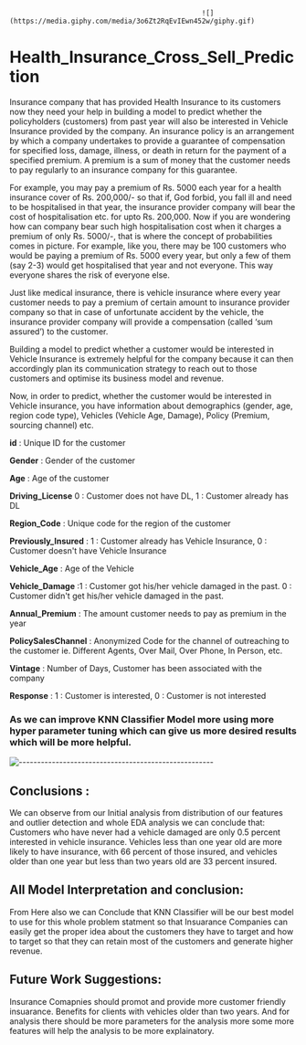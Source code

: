                                                    ![](https://media.giphy.com/media/3o6Zt2RqEvIEwn452w/giphy.gif)

# Health_Insurance_Cross_Sell_Prediction
Insurance company that has provided Health Insurance to its customers now they need your help in building a model to predict whether the policyholders (customers) from past year will also be interested in Vehicle Insurance provided by the company.
An insurance policy is an arrangement by which a company undertakes to provide a guarantee of compensation for specified loss, damage, illness, or death in return for the payment of a specified premium. A premium is a sum of money that the customer needs to pay regularly to an insurance company for this guarantee.

For example, you may pay a premium of Rs. 5000 each year for a health insurance cover of Rs. 200,000/- so that if, God forbid, you fall ill and need to be hospitalised in that year, the insurance provider company will bear the cost of hospitalisation etc. for upto Rs. 200,000. Now if you are wondering how can company bear such high hospitalisation cost when it charges a premium of only Rs. 5000/-, that is where the concept of probabilities comes in picture. For example, like you, there may be 100 customers who would be paying a premium of Rs. 5000 every year, but only a few of them (say 2-3) would get hospitalised that year and not everyone. This way everyone shares the risk of everyone else.

Just like medical insurance, there is vehicle insurance where every year customer needs to pay a premium of certain amount to insurance provider company so that in case of unfortunate accident by the vehicle, the insurance provider company will provide a compensation (called ‘sum assured’) to the customer.

Building a model to predict whether a customer would be interested in Vehicle Insurance is extremely helpful for the company because it can then accordingly plan its communication strategy to reach out to those customers and optimise its business model and revenue.

Now, in order to predict, whether the customer would be interested in Vehicle insurance, you have information about demographics (gender, age, region code type), Vehicles (Vehicle Age, Damage), Policy (Premium, sourcing channel) etc.

**id** : Unique ID for the customer

**Gender** : Gender of the customer

**Age** : Age of the customer

**Driving_License** 0 : Customer does not have DL, 1 : Customer already has DL

**Region_Code** : Unique code for the region of the customer

**Previously_Insured** : 1 : Customer already has Vehicle Insurance, 0 : Customer doesn't have Vehicle Insurance

**Vehicle_Age** : Age of the Vehicle

**Vehicle_Damage** :1 : Customer got his/her vehicle damaged in the past. 0 : Customer didn't get his/her vehicle damaged in the past.

**Annual_Premium** : The amount customer needs to pay as premium in the year

**PolicySalesChannel** : Anonymized Code for the channel of outreaching to the customer ie. Different Agents, Over Mail, Over Phone, In Person, etc.

**Vintage** : Number of Days, Customer has been associated with the company

**Response** : 1 : Customer is interested, 0 : Customer is not interested

### As we can improve KNN Classifier Model more using more hyper parameter tuning which can give us more desired results which will be more helpful.

![-----------------------------------------------------](https://raw.githubusercontent.com/andreasbm/readme/master/assets/lines/rainbow.png)

## Conclusions :

We can observe from our Initial analysis from distribution of our features and outlier detection and whole EDA analysis we can conclude that:
Customers who have never had a vehicle damaged are only 0.5 percent interested in vehicle insurance.
Vehicles less than one year old are more likely to have insurance, with 66 percent of those insured, and vehicles older than one year but less than two years old are 33 percent insured.

## All Model Interpretation and conclusion:

From Here also we can Conclude that KNN Classifier will be our best model to use for this whole problem statment so that Insuarance Companies can easily get the proper idea about the customers they have to target and how to target so that they can retain most of the customers and generate higher revenue.

## Future Work Suggestions:

Insurance Comapnies should promot and provide more customer friendly insuarance.
Benefits for clients with vehicles older than two years.
And for analysis there should be more parameters for the analysis more some more features will help the analysis to be more explainatory.
